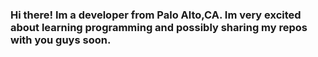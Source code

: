 ### Hi there! Im a developer from Palo Alto,CA. Im very excited about learning programming and possibly sharing my repos with you guys soon.
